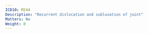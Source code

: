 ```yaml
---
ICD10: M244
Description: "Recurrent dislocation and subluxation of joint"
Matters: No
Weight: 0
---
```


